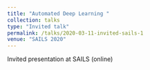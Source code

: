```yaml
---
title: "Automated Deep Learning "
collection: talks
type: "Invited talk"
permalink: /talks/2020-03-11-invited-sails-1
venue: "SAILS 2020"
---
```


Invited presentation at SAILS (online)
